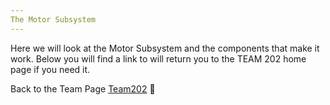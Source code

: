 ```yaml
---
The Motor Subsystem
---
```

Here we will look at the Motor Subsystem and the components that make it work.  Below you will find a link to will return you to the TEAM 202 home page if you need it. 


 Back to the Team Page 
  [Team202](https://egr314-2025-s-202.github.io/team202.github.io/) 🚀



